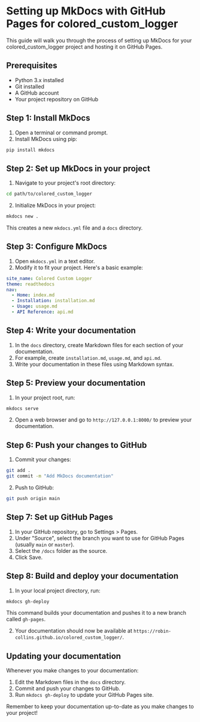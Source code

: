 # Setting up MkDocs with GitHub Pages for colored_custom_logger

This guide will walk you through the process of setting up MkDocs for your colored_custom_logger project and hosting it on GitHub Pages.

## Prerequisites

- Python 3.x installed
- Git installed
- A GitHub account
- Your project repository on GitHub

## Step 1: Install MkDocs

1. Open a terminal or command prompt.
2. Install MkDocs using pip:

```bash
pip install mkdocs
```

## Step 2: Set up MkDocs in your project

1. Navigate to your project's root directory:

```bash
cd path/to/colored_custom_logger
```

2. Initialize MkDocs in your project:

```bash
mkdocs new .
```

This creates a new `mkdocs.yml` file and a `docs` directory.

## Step 3: Configure MkDocs

1. Open `mkdocs.yml` in a text editor.
2. Modify it to fit your project. Here's a basic example:

```yaml
site_name: Colored Custom Logger
theme: readthedocs
nav:
  - Home: index.md
  - Installation: installation.md
  - Usage: usage.md
  - API Reference: api.md
```

## Step 4: Write your documentation

1. In the `docs` directory, create Markdown files for each section of your documentation.
2. For example, create `installation.md`, `usage.md`, and `api.md`.
3. Write your documentation in these files using Markdown syntax.

## Step 5: Preview your documentation

1. In your project root, run:

```bash
mkdocs serve
```

2. Open a web browser and go to `http://127.0.0.1:8000/` to preview your documentation.

## Step 6: Push your changes to GitHub

1. Commit your changes:

```bash
git add .
git commit -m "Add MkDocs documentation"
```

2. Push to GitHub:

```bash
git push origin main
```

## Step 7: Set up GitHub Pages

1. In your GitHub repository, go to Settings > Pages.
2. Under "Source", select the branch you want to use for GitHub Pages (usually `main` or `master`).
3. Select the `/docs` folder as the source.
4. Click Save.

## Step 8: Build and deploy your documentation

1. In your local project directory, run:

```bash
mkdocs gh-deploy
```

This command builds your documentation and pushes it to a new branch called `gh-pages`.

2. Your documentation should now be available at `https://robin-collins.github.io/colored_custom_logger/`.

## Updating your documentation

Whenever you make changes to your documentation:

1. Edit the Markdown files in the `docs` directory.
2. Commit and push your changes to GitHub.
3. Run `mkdocs gh-deploy` to update your GitHub Pages site.

Remember to keep your documentation up-to-date as you make changes to your project!